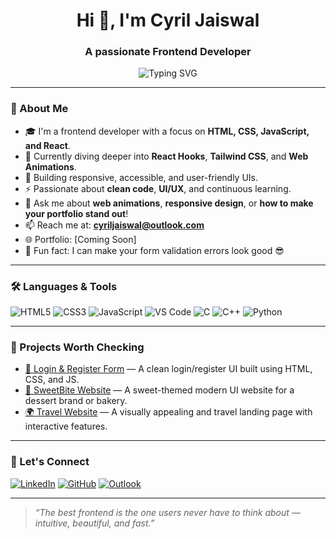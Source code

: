 <h1 align="center">Hi 👋, I'm Cyril Jaiswal</h1>
<h3 align="center">A passionate Frontend Developer</h3>

<p align="center">
  <img src="https://readme-typing-svg.demolab.com?font=Fira+Code&pause=1000&center=true&width=435&lines=Web+Developer+%7C+Frontend+Engineer;Love+to+Design+%26+Code;Building+cool+UI+with+HTML+CSS+JS" alt="Typing SVG" />
</p>

---

### 🌟 About Me
- 🎓 I'm a frontend developer with a focus on **HTML, CSS, JavaScript, and React**.
- 🌱 Currently diving deeper into **React Hooks**, **Tailwind CSS**, and **Web Animations**.
- 💼 Building responsive, accessible, and user-friendly UIs.
- ⚡ Passionate about **clean code**, **UI/UX**, and continuous learning.
- 💬 Ask me about **web animations**, **responsive design**, or **how to make your portfolio stand out**!
- 📫 Reach me at: **cyriljaiswal@outlook.com**
- 🌐 Portfolio: [Coming Soon]
- 🧠 Fun fact: I can make your form validation errors look good 😎

---

### 🛠️ Languages & Tools

![HTML5](https://img.shields.io/badge/-HTML5-E34F26?logo=html5&logoColor=fff&style=flat)
![CSS3](https://img.shields.io/badge/-CSS3-1572B6?logo=css3&logoColor=fff&style=flat)
![JavaScript](https://img.shields.io/badge/-JavaScript-F7DF1E?logo=javascript&logoColor=000&style=flat)
![VS Code](https://img.shields.io/badge/-VSCode-007ACC?logo=visual-studio-code&logoColor=white&style=flat)
![C](https://img.shields.io/badge/-C-00599C?logo=c&logoColor=white&style=flat)
![C++](https://img.shields.io/badge/-C++-00599C?logo=c%2B%2B&logoColor=white&style=flat)
![Python](https://img.shields.io/badge/-Python-3776AB?logo=python&logoColor=white&style=flat)

---

### 📌 Projects Worth Checking

- [🔐 Login & Register Form](https://github.com/cyriljaiswal/Login-Register) — A clean login/register UI built using HTML, CSS, and JS.
- [🍰 SweetBite Website](https://github.com/cyriljaiswal/sweetbite-website) — A sweet-themed modern UI website for a dessert brand or bakery.
- [🌍 Travel Website](https://github.com/cyriljaiswal/Travel-Website) — A visually appealing and  travel landing page with interactive features.

---

### 🤝 Let's Connect

[![LinkedIn](https://img.shields.io/badge/-LinkedIn-blue?logo=linkedin&style=for-the-badge&logoColor=white)](https://linkedin.com/in/cyriljaiswal)
[![GitHub](https://img.shields.io/badge/-GitHub-black?logo=github&style=for-the-badge&logoColor=white)](https://github.com/cyriljaiswal)
[![Outlook](https://img.shields.io/badge/-Outlook-blue?logo=microsoft-outlook&style=for-the-badge&logoColor=white)](mailto:cyriljaiswal@outlook.com)

---

> *“The best frontend is the one users never have to think about — intuitive, beautiful, and fast.”*
